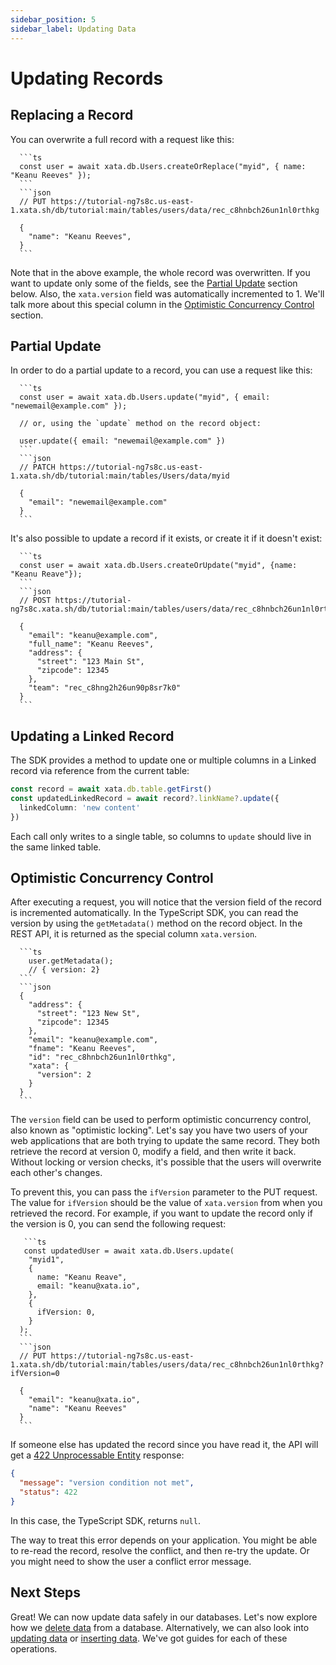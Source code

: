 ```yaml
---
sidebar_position: 5
sidebar_label: Updating Data
---
```


# Updating Records

## Replacing a Record

You can overwrite a full record with a request like this:

````ts|json
  ```ts
  const user = await xata.db.Users.createOrReplace("myid", { name: "Keanu Reeves" });
  ```
  ```json
  // PUT https://tutorial-ng7s8c.us-east-1.xata.sh/db/tutorial:main/tables/users/data/rec_c8hnbch26un1nl0rthkg

  {
    "name": "Keanu Reeves",
  }
  ```
````

Note that in the above example, the whole record was overwritten. If you want to update only some of the fields, see the [Partial Update](#partial-update) section below. Also, the `xata.version` field was automatically incremented to 1. We'll talk more about this special column in the [Optimistic Concurrency Control](#optimistic-concurrency-control) section.

## Partial Update

In order to do a partial update to a record, you can use a request like this:

````ts|json
  ```ts
  const user = await xata.db.Users.update("myid", { email: "newemail@example.com" });

  // or, using the `update` method on the record object:

  user.update({ email: "newemail@example.com" })
  ```
  ```json
  // PATCH https://tutorial-ng7s8c.us-east-1.xata.sh/db/tutorial:main/tables/Users/data/myid

  {
    "email": "newemail@example.com"
  }
  ```
````

It's also possible to update a record if it exists, or create it if it doesn't exist:

````ts|json
  ```ts
  const user = await xata.db.Users.createOrUpdate("myid", {name: "Keanu Reave"});
  ```
  ```json
  // POST https://tutorial-ng7s8c.xata.sh/db/tutorial:main/tables/users/data/rec_c8hnbch26un1nl0rthkg

  {
    "email": "keanu@example.com",
    "full_name": "Keanu Reeves",
    "address": {
      "street": "123 Main St",
      "zipcode": 12345
    },
    "team": "rec_c8hng2h26un90p8sr7k0"
  }
  ```
````

## Updating a Linked Record

The SDK provides a method to update one or multiple columns in a Linked record via reference from the current table:

```ts
const record = await xata.db.table.getFirst()
const updatedLinkedRecord = await record?.linkName?.update({
  linkedColumn: 'new content'
})
```

Each call only writes to a single table, so columns to `update` should live in the same linked table.

## Optimistic Concurrency Control

After executing a request, you will notice that the version field of the record is incremented automatically. In the TypeScript SDK, you can read the version by using the `getMetadata()` method on the record object. In the REST API, it is returned as the special column `xata.version`.

````ts|json
  ```ts
    user.getMetadata();
    // { version: 2}
  ```
  ```json
  {
    "address": {
      "street": "123 New St",
      "zipcode": 12345
    },
    "email": "keanu@example.com",
    "fname": "Keanu Reeves",
    "id": "rec_c8hnbch26un1nl0rthkg",
    "xata": {
      "version": 2
    }
  }
  ```
````

The `version` field can be used to perform optimistic concurrency control, also known as "optimistic locking". Let's say you have two users of your web applications that are both trying to update the same record. They both retrieve the record at version 0, modify a field, and then write it back. Without locking or version checks, it's possible that the users will overwrite each other's changes.

To prevent this, you can pass the `ifVersion` parameter to the PUT request. The value for `ifVersion` should be the value of `xata.version` from when you retrieved the record. For example, if you want to update the record only if the version is 0, you can send the following request:

````ts|json
   ```ts
   const updatedUser = await xata.db.Users.update(
    "myid1",
    {
      name: "Keanu Reave",
      email: "keanu@xata.io",
    },
    {
      ifVersion: 0,
    }
  );
  ```
  ```json
  // PUT https://tutorial-ng7s8c.us-east-1.xata.sh/db/tutorial:main/tables/users/data/rec_c8hnbch26un1nl0rthkg?ifVersion=0

  {
    "email": "keanu@xata.io",
    "name": "Keanu Reeves"
  }
  ```
````

If someone else has updated the record since you have read it, the API will get a [422 Unprocessable Entity](https://developer.mozilla.org/en-US/docs/Web/HTTP/Status/422) response:

```json
{
  "message": "version condition not met",
  "status": 422
}
```

In this case, the TypeScript SDK, returns `null`.

The way to treat this error depends on your application. You might be able to re-read the record, resolve the conflict, and then re-try the update. Or you might need to show the user a conflict error message.

## Next Steps

Great! We can now update data safely in our databases. Let's now explore how we [delete data](/typescript-client/delete) from a database. Alternatively, we can also look into [updating data](/typescript-client/update) or [inserting data](/typescript-client/insert). We've got guides for each of these operations.
